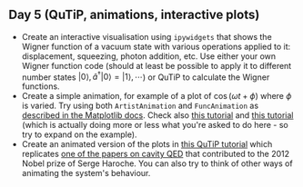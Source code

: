 ## Day 5 (QuTiP, animations, interactive plots)

* Create an interactive visualisation using `ipywidgets` that shows the Wigner function of a vacuum state with various operations applied to it: displacement, squeezing, photon addition, etc.  Use either your own Wigner function code (should at least be possible to apply it to different number states $|0\rangle, \hat a^\dagger|0\rangle=|1\rangle, \cdots$) or QuTiP to calculate the Wigner functions.
* Create a simple animation, for example of a plot of $\cos(\omega t + \phi)$ where $\phi$ is varied. Try using both `ArtistAnimation` and `FuncAnimation` as [described in the Matplotlib docs](https://matplotlib.org/stable/users/explain/animations/animations.html). Check also [this tutorial](https://matplotlib.org/stable/gallery/animation/dynamic_image.html) and [this tutorial](https://matplotlib.org/stable/gallery/animation/simple_anim.html) (which is actually doing more or less what you're asked to do here - so try to expand on the example).
* Create an animated version of the plots in [this QuTiP tutorial](https://nbviewer.org/urls/qutip.org/qutip-tutorials/tutorials-v5/time-evolution/006_photon_birth_death.ipynb) which replicates [one of the papers on cavity QED](http://dx.doi.org/10.1038/nature05589) that contributed to the 2012 Nobel prize of Serge Haroche. You can also try to think of other ways of animating the system's behaviour.